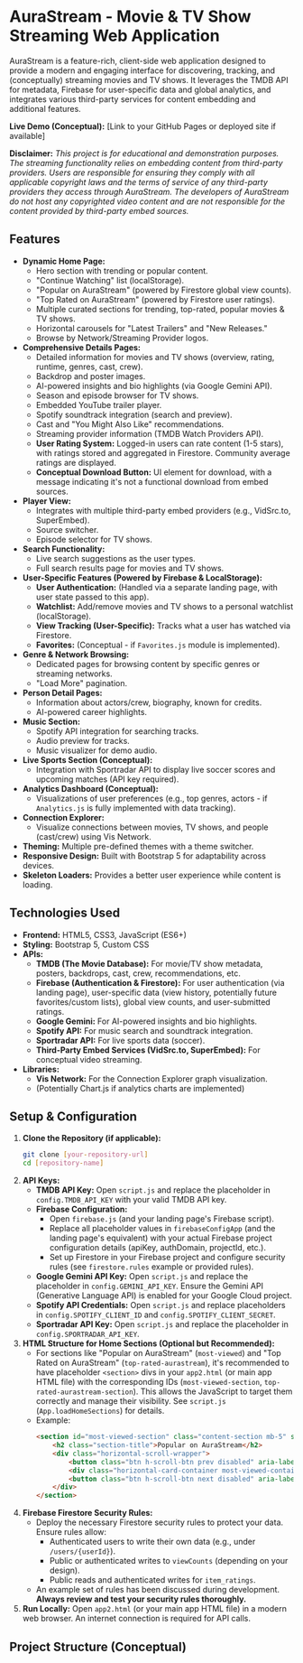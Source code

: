 # AuraStream - Movie & TV Show Streaming Web Application

AuraStream is a feature-rich, client-side web application designed to provide a modern and engaging interface for discovering, tracking, and (conceptually) streaming movies and TV shows. It leverages the TMDB API for metadata, Firebase for user-specific data and global analytics, and integrates various third-party services for content embedding and additional features.

**Live Demo (Conceptual):** [Link to your GitHub Pages or deployed site if available]

**Disclaimer:**
*This project is for educational and demonstration purposes. The streaming functionality relies on embedding content from third-party providers. Users are responsible for ensuring they comply with all applicable copyright laws and the terms of service of any third-party providers they access through AuraStream. The developers of AuraStream do not host any copyrighted video content and are not responsible for the content provided by third-party embed sources.*

## Features

*   **Dynamic Home Page:**
    *   Hero section with trending or popular content.
    *   "Continue Watching" list (localStorage).
    *   "Popular on AuraStream" (powered by Firestore global view counts).
    *   "Top Rated on AuraStream" (powered by Firestore user ratings).
    *   Multiple curated sections for trending, top-rated, popular movies & TV shows.
    *   Horizontal carousels for "Latest Trailers" and "New Releases."
    *   Browse by Network/Streaming Provider logos.
*   **Comprehensive Details Pages:**
    *   Detailed information for movies and TV shows (overview, rating, runtime, genres, cast, crew).
    *   Backdrop and poster images.
    *   AI-powered insights and bio highlights (via Google Gemini API).
    *   Season and episode browser for TV shows.
    *   Embedded YouTube trailer player.
    *   Spotify soundtrack integration (search and preview).
    *   Cast and "You Might Also Like" recommendations.
    *   Streaming provider information (TMDB Watch Providers API).
    *   **User Rating System:** Logged-in users can rate content (1-5 stars), with ratings stored and aggregated in Firestore. Community average ratings are displayed.
    *   **Conceptual Download Button:** UI element for download, with a message indicating it's not a functional download from embed sources.
*   **Player View:**
    *   Integrates with multiple third-party embed providers (e.g., VidSrc.to, SuperEmbed).
    *   Source switcher.
    *   Episode selector for TV shows.
*   **Search Functionality:**
    *   Live search suggestions as the user types.
    *   Full search results page for movies and TV shows.
*   **User-Specific Features (Powered by Firebase & LocalStorage):**
    *   **User Authentication:** (Handled via a separate landing page, with user state passed to this app).
    *   **Watchlist:** Add/remove movies and TV shows to a personal watchlist (localStorage).
    *   **View Tracking (User-Specific):** Tracks what a user has watched via Firestore.
    *   **Favorites:** (Conceptual - if `Favorites.js` module is implemented).
*   **Genre & Network Browsing:**
    *   Dedicated pages for browsing content by specific genres or streaming networks.
    *   "Load More" pagination.
*   **Person Detail Pages:**
    *   Information about actors/crew, biography, known for credits.
    *   AI-powered career highlights.
*   **Music Section:**
    *   Spotify API integration for searching tracks.
    *   Audio preview for tracks.
    *   Music visualizer for demo audio.
*   **Live Sports Section (Conceptual):**
    *   Integration with Sportradar API to display live soccer scores and upcoming matches (API key required).
*   **Analytics Dashboard (Conceptual):**
    *   Visualizations of user preferences (e.g., top genres, actors - if `Analytics.js` is fully implemented with data tracking).
*   **Connection Explorer:**
    *   Visualize connections between movies, TV shows, and people (cast/crew) using Vis Network.
*   **Theming:** Multiple pre-defined themes with a theme switcher.
*   **Responsive Design:** Built with Bootstrap 5 for adaptability across devices.
*   **Skeleton Loaders:** Provides a better user experience while content is loading.

## Technologies Used

*   **Frontend:** HTML5, CSS3, JavaScript (ES6+)
*   **Styling:** Bootstrap 5, Custom CSS
*   **APIs:**
    *   **TMDB (The Movie Database):** For movie/TV show metadata, posters, backdrops, cast, crew, recommendations, etc.
    *   **Firebase (Authentication & Firestore):** For user authentication (via landing page), user-specific data (view history, potentially future favorites/custom lists), global view counts, and user-submitted ratings.
    *   **Google Gemini:** For AI-powered insights and bio highlights.
    *   **Spotify API:** For music search and soundtrack integration.
    *   **Sportradar API:** For live sports data (soccer).
    *   **Third-Party Embed Services (VidSrc.to, SuperEmbed):** For conceptual video streaming.
*   **Libraries:**
    *   **Vis Network:** For the Connection Explorer graph visualization.
    *   (Potentially Chart.js if analytics charts are implemented)

## Setup & Configuration

1.  **Clone the Repository (if applicable):**
    ```bash
    git clone [your-repository-url]
    cd [repository-name]
    ```
2.  **API Keys:**
    *   **TMDB API Key:** Open `script.js` and replace the placeholder in `config.TMDB_API_KEY` with your valid TMDB API key.
    *   **Firebase Configuration:**
        *   Open `firebase.js` (and your landing page's Firebase script).
        *   Replace all placeholder values in `firebaseConfigApp` (and the landing page's equivalent) with your actual Firebase project configuration details (apiKey, authDomain, projectId, etc.).
        *   Set up Firestore in your Firebase project and configure security rules (see `firestore.rules` example or provided rules).
    *   **Google Gemini API Key:** Open `script.js` and replace the placeholder in `config.GEMINI_API_KEY`. Ensure the Gemini API (Generative Language API) is enabled for your Google Cloud project.
    *   **Spotify API Credentials:** Open `script.js` and replace placeholders in `config.SPOTIFY_CLIENT_ID` and `config.SPOTIFY_CLIENT_SECRET`.
    *   **Sportradar API Key:** Open `script.js` and replace the placeholder in `config.SPORTRADAR_API_KEY`.
3.  **HTML Structure for Home Sections (Optional but Recommended):**
    *   For sections like "Popular on AuraStream" (`most-viewed`) and "Top Rated on AuraStream" (`top-rated-aurastream`), it's recommended to have placeholder `<section>` divs in your `app2.html` (or main app HTML file) with the corresponding IDs (`most-viewed-section`, `top-rated-aurastream-section`). This allows the JavaScript to target them correctly and manage their visibility. See `script.js` (`App.loadHomeSections`) for details.
    *   Example:
        ```html
        <section id="most-viewed-section" class="content-section mb-5" style="display: none;">
            <h2 class="section-title">Popular on AuraStream</h2>
            <div class="horizontal-scroll-wrapper">
                <button class="btn h-scroll-btn prev disabled" aria-label="Scroll Previous"><i class="bi bi-chevron-left"></i></button>
                <div class="horizontal-card-container most-viewed-container"></div>
                <button class="btn h-scroll-btn next disabled" aria-label="Scroll Next"><i class="bi bi-chevron-right"></i></button>
            </div>
        </section>
        ```
4.  **Firebase Firestore Security Rules:**
    *   Deploy the necessary Firestore security rules to protect your data. Ensure rules allow:
        *   Authenticated users to write their own data (e.g., under `/users/{userId}`).
        *   Public or authenticated writes to `viewCounts` (depending on your design).
        *   Public reads and authenticated writes for `item_ratings`.
    *   An example set of rules has been discussed during development. **Always review and test your security rules thoroughly.**
5.  **Run Locally:** Open `app2.html` (or your main app HTML file) in a modern web browser. An internet connection is required for API calls.

## Project Structure (Conceptual)
